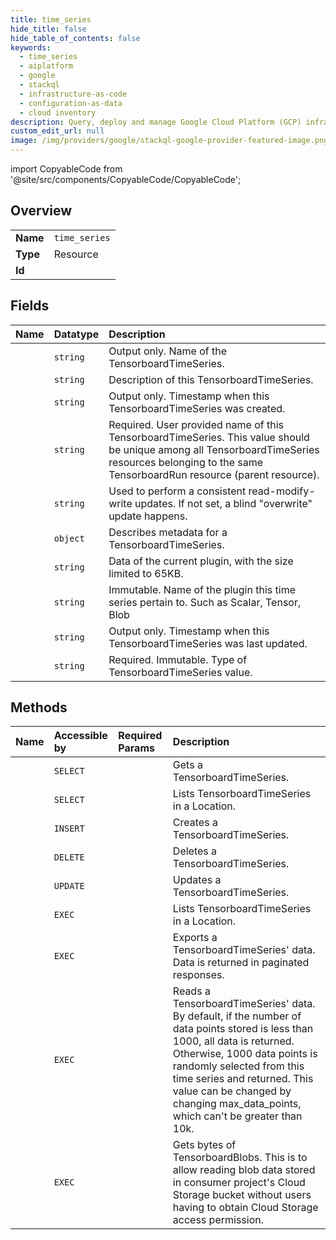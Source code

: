 ```yaml
---
title: time_series
hide_title: false
hide_table_of_contents: false
keywords:
  - time_series
  - aiplatform
  - google    
  - stackql
  - infrastructure-as-code
  - configuration-as-data
  - cloud inventory
description: Query, deploy and manage Google Cloud Platform (GCP) infrastructure and resources using SQL
custom_edit_url: null
image: /img/providers/google/stackql-google-provider-featured-image.png
---
```


import CopyableCode from '@site/src/components/CopyableCode/CopyableCode';




## Overview
<table><tbody>
<tr><td><b>Name</b></td><td><code>time_series</code></td></tr>
<tr><td><b>Type</b></td><td>Resource</td></tr>
<tr><td><b>Id</b></td><td><CopyableCode code="google.aiplatform.time_series" /></td></tr>
</tbody></table>

## Fields
| Name | Datatype | Description |
|:-----|:---------|:------------|
| <CopyableCode code="name" /> | `string` | Output only. Name of the TensorboardTimeSeries. |
| <CopyableCode code="description" /> | `string` | Description of this TensorboardTimeSeries. |
| <CopyableCode code="createTime" /> | `string` | Output only. Timestamp when this TensorboardTimeSeries was created. |
| <CopyableCode code="displayName" /> | `string` | Required. User provided name of this TensorboardTimeSeries. This value should be unique among all TensorboardTimeSeries resources belonging to the same TensorboardRun resource (parent resource). |
| <CopyableCode code="etag" /> | `string` | Used to perform a consistent read-modify-write updates. If not set, a blind "overwrite" update happens. |
| <CopyableCode code="metadata" /> | `object` | Describes metadata for a TensorboardTimeSeries. |
| <CopyableCode code="pluginData" /> | `string` | Data of the current plugin, with the size limited to 65KB. |
| <CopyableCode code="pluginName" /> | `string` | Immutable. Name of the plugin this time series pertain to. Such as Scalar, Tensor, Blob |
| <CopyableCode code="updateTime" /> | `string` | Output only. Timestamp when this TensorboardTimeSeries was last updated. |
| <CopyableCode code="valueType" /> | `string` | Required. Immutable. Type of TensorboardTimeSeries value. |
## Methods
| Name | Accessible by | Required Params | Description |
|:-----|:--------------|:----------------|:------------|
| <CopyableCode code="get" /> | `SELECT` | <CopyableCode code="experimentsId, locationsId, projectsId, runsId, tensorboardsId, timeSeriesId" /> | Gets a TensorboardTimeSeries. |
| <CopyableCode code="list" /> | `SELECT` | <CopyableCode code="experimentsId, locationsId, projectsId, runsId, tensorboardsId" /> | Lists TensorboardTimeSeries in a Location. |
| <CopyableCode code="create" /> | `INSERT` | <CopyableCode code="experimentsId, locationsId, projectsId, runsId, tensorboardsId" /> | Creates a TensorboardTimeSeries. |
| <CopyableCode code="delete" /> | `DELETE` | <CopyableCode code="experimentsId, locationsId, projectsId, runsId, tensorboardsId, timeSeriesId" /> | Deletes a TensorboardTimeSeries. |
| <CopyableCode code="patch" /> | `UPDATE` | <CopyableCode code="experimentsId, locationsId, projectsId, runsId, tensorboardsId, timeSeriesId" /> | Updates a TensorboardTimeSeries. |
| <CopyableCode code="_list" /> | `EXEC` | <CopyableCode code="experimentsId, locationsId, projectsId, runsId, tensorboardsId" /> | Lists TensorboardTimeSeries in a Location. |
| <CopyableCode code="export_tensorboard_time_series" /> | `EXEC` | <CopyableCode code="experimentsId, locationsId, projectsId, runsId, tensorboardsId, timeSeriesId" /> | Exports a TensorboardTimeSeries' data. Data is returned in paginated responses. |
| <CopyableCode code="read" /> | `EXEC` | <CopyableCode code="experimentsId, locationsId, projectsId, runsId, tensorboardsId, timeSeriesId" /> | Reads a TensorboardTimeSeries' data. By default, if the number of data points stored is less than 1000, all data is returned. Otherwise, 1000 data points is randomly selected from this time series and returned. This value can be changed by changing max_data_points, which can't be greater than 10k. |
| <CopyableCode code="read_blob_data" /> | `EXEC` | <CopyableCode code="experimentsId, locationsId, projectsId, runsId, tensorboardsId, timeSeriesId" /> | Gets bytes of TensorboardBlobs. This is to allow reading blob data stored in consumer project's Cloud Storage bucket without users having to obtain Cloud Storage access permission. |
